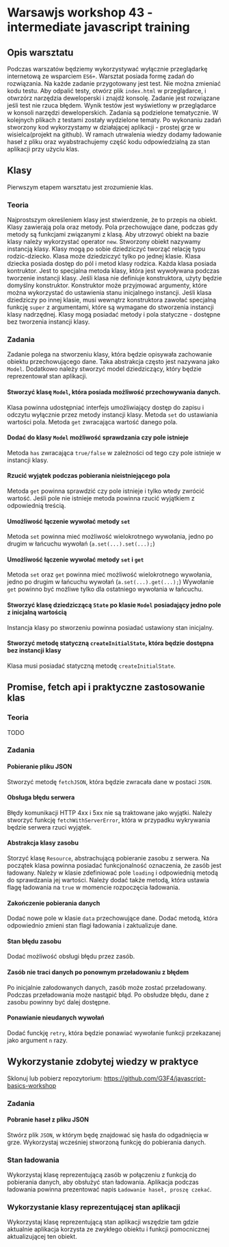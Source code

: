 # Warsawjs workshop 43 - intermediate javascript training

## Opis warsztatu

Podczas warszatów będziemy wykorzystywać wyłącznie przeglądarkę internetową ze wsparciem `ES6+`.
Warsztat posiada formę zadań do rozwiązania.
Na każde zadanie przygotowany jest test. 
Nie można zmieniać kodu testu.
Aby odpalić testy, otwórz plik `index.html` w przeglądarce, i otwrzórz narzędzia deweloperski i znajdź konsolę.
Zadanie jest rozwiązane jeśli test nie rzuca błędem.
Wynik testów jest wyświetlony w przeglądarce w konsoli narzędzi deweloperskich.
Zadania są podzielone tematycznie. W kolejnych plikach z testami zostały wydzielone tematy.
Po wykonaniu zadań stworzony kod wykorzystamy w działającej aplikacji - prostej grze w wisielca(projekt na github).
W ramach utrwalenia wiedzy dodamy ładowanie haseł z pliku oraz wyabstrachujemy część kodu odpowiedzialną za stan aplikacji przy użyciu klas.


## Klasy

Pierwszym etapem warsztatu jest zrozumienie klas.

### Teoria

Najprostszym określeniem klasy jest stwierdzenie, że to przepis na obiekt.
Klasy zawierają pola oraz metody.
Pola przechowujące dane, podczas gdy metody są funkcjami związanymi z klasą.
Aby utrzowyć obiekt na bazie klasy należy wykorzystać operator `new`.
Stworzony obiekt nazywamy instancją klasy.
Klasy mogą po sobie dziedziczyć tworząć relację typu rodzic-dziecko.
Klasa może dziedziczyć tylko po jednej klasie.
Klasa dziecka posiada dostęp do pól i metod klasy rodzica.
Każda klasa posiada kontruktor.
Jest to specjalna metoda klasy, która jest wywoływana podczas tworzenie instancji klasy.
Jeśli klasa nie definiuje konstruktora, użyty będzie domyślny konstruktor.
Konstruktor może przyjmować argumenty, które można wykorzystać do ustawienia stanu inicjalnego instancji.
Jeśli klasa dziedziczy po innej klasie, musi wewnątrz konstruktora zawołać specjalną funkcję `super` z argumentami, które są wymagane do stworzenia instancji klasy nadrzędnej.
Klasy mogą posiadać metody i pola statyczne - dostępne bez tworzenia instancji klasy.

### Zadania

Zadanie polega na stworzeniu klasy, która będzie opisywała zachowanie obiektu przechowującego dane.
Taka abstrakcja często jest nazywana jako `Model`.
Dodatkowo należy stworzyć model dziedziczący, który będzie reprezentował stan aplikacji.

#### Stworzyć klasę `Model`, która posiada możliwość przechowywania danych. 
Klasa powinna udostępniać interfejs umożliwiający dostęp do zapisu i odczytu wyłącznie przez metody instancji klasy.
Metoda `set` do ustawiania wartości pola.
Metoda `get` zwracająca wartość danego pola.

#### Dodać do klasy `Model` możliwość sprawdzania czy pole istnieje
Metoda `has` zwracająca `true/false` w zależności od tego czy pole istnieje w instancji klasy.

#### Rzucić wyjątek podczas pobierania nieistniejącego pola
Metoda `get` powinna sprawdzić czy pole istnieje i tylko wtedy zwrócić wartość.
Jeśli pole nie istnieje metoda powinna rzucić wyjątkiem z odpowiednią treścią.

#### Umożliwość łączenie wywołać metody `set`
Metoda `set` powinna mieć możliwość wielokrotnego wywołania, jedno po drugim w łańcuchu wywołań (`a.set(...).set(...);`)

#### Umożliwość łączenie wywołać metody `set` i `get`
Metoda `set` oraz `get` powinna mieć możliwość wielokrotnego wywołania, jedno po drugim w łańcuchu wywołań (`a.set(...).get(...);`)
Wywołanie `get` powinno być możliwe tylko dla ostatniego wywołania w łańcuchu.

#### Stworzyć klasę dziedziczącą `State` po klasie `Model` posiadający jedno pole z inicjalną wartością
Instancja klasy po stworzeniu powinna posiadać ustawiony stan inicjalny.

#### Stworzyć metodę statyczną `createInitialState`, która będzie dostępna bez instancji klasy
Klasa musi posiadać statyczną metodę `createInitialState`.


## Promise, fetch api i praktyczne zastosowanie klas

### Teoria
TODO


### Zadania

#### Pobieranie pliku JSON
Stworzyć metodę `fetchJSON`, która będzie zwracała dane w postaci `JSON`.

#### Obsługa błędu serwera
Błędy komunikacji HTTP 4xx i 5xx nie są traktowane jako wyjątki.
Należy stworzyć funkcję `fetchWithServerError`, która w przypadku wykrywania będzie serwera rzuci wyjątek.

#### Abstrakcja klasy zasobu
Storzyć klasę `Resource`, abstrachującą pobieranie zasobu z serwera.
Na początek klasa powinna posiadać funkcjonalność oznaczenia, że zasób jest ładowany.
Należy w klasie zdefiniować pole `loading` i odpowiednią metodą do sprawdzania jej wartości.
Należy dodać także metodą, która ustawia flagę ładowania na `true` w momencie rozpoczęcia ładowania.

#### Zakończenie pobierania danych
Dodać nowe pole w klasie `data` przechowujące dane.
Dodać metodą, która odpowiednio zmieni stan flagi ładowania i zaktualizuje dane.

#### Stan błędu zasobu
Dodać możliwość obsługi błędu przez zasób.

#### Zasób nie traci danych po ponownym przeładowaniu z błędem
Po inicjalnie załodowanych danych, zasób może zostać przeładowany. Podczas przeładowania może nastąpić błąd. Po obsłudze błędu, dane z zasobu powinny być dalej dostępne.

#### Ponawianie nieudanych wywołań
Dodać funckję `retry`, która będzie ponawiać wywołanie funkcji przekazanej jako argument `n` razy.


## Wykorzystanie zdobytej wiedzy w praktyce
Sklonuj lub pobierz repozytorium:
https://github.com/G3F4/javascript-basics-workshop

### Zadania

#### Pobranie haseł z pliku JSON
Stwórz plik `JSON`, w którym będę znajdować się hasła do odgadnięcia w grze.
Wykorzystaj wcześniej stworzoną funkcję do pobierania danych.

### Stan ładowania
Wykorzystaj klasę reprezentującą zasób w połączeniu z funkcją do pobierania danych, aby obsłużyć stan ładowania.
Aplikacja podczas ładowania powinna prezentować napis `Ładowanie haseł, proszę czekać`.

### Wykorzystanie klasy reprezentującej stan aplikacji
Wykorzystaj klasę reprezentującą stan aplikacji wszędzie tam gdzie aktualnie aplikacja korzysta ze zwykłego obiektu i funkcji pomocnicznej aktualizującej ten obiekt.
